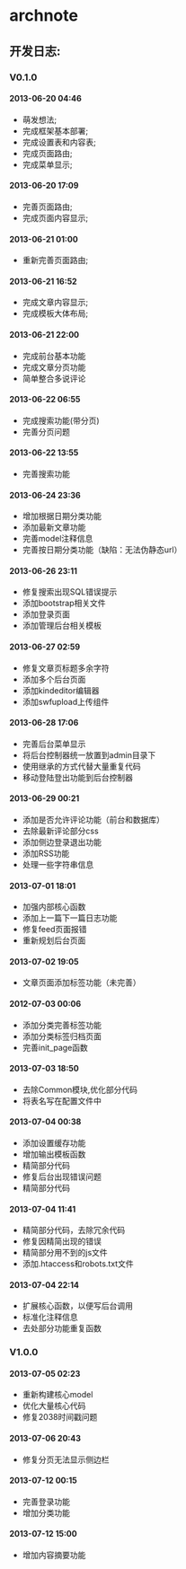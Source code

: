 # archnote

## 开发日志:

### V0.1.0

#### 2013-06-20 04:46
- 萌发想法;
- 完成框架基本部署;
- 完成设置表和内容表;
- 完成页面路由;
- 完成菜单显示;

#### 2013-06-20 17:09
- 完善页面路由;
- 完成页面内容显示;

#### 2013-06-21 01:00
- 重新完善页面路由;

#### 2013-06-21 16:52
- 完成文章内容显示;
- 完成模板大体布局;

#### 2013-06-21 22:00
- 完成前台基本功能
- 完成文章分页功能
- 简单整合多说评论

#### 2013-06-22 06:55
- 完成搜索功能(带分页)
- 完善分页问题

#### 2013-06-22 13:55
- 完善搜索功能

#### 2013-06-24 23:36
- 增加根据日期分类功能
- 添加最新文章功能
- 完善model注释信息
- 完善按日期分类功能（缺陷：无法伪静态url）

#### 2013-06-26 23:11
- 修复搜索出现SQL错误提示
- 添加bootstrap相关文件
- 添加登录页面
- 添加管理后台相关模板

#### 2013-06-27 02:59
- 修复文章页标题多余字符
- 添加多个后台页面
- 添加kindeditor编辑器
- 添加swfupload上传组件

#### 2013-06-28 17:06
- 完善后台菜单显示
- 将后台控制器统一放置到admin目录下
- 使用继承的方式代替大量重复代码
- 移动登陆登出功能到后台控制器

#### 2013-06-29 00:21
- 添加是否允许评论功能（前台和数据库）
- 去除最新评论部分css
- 添加侧边登录退出功能
- 添加RSS功能
- 处理一些字符串信息

#### 2013-07-01 18:01
- 加强内部核心函数
- 添加上一篇下一篇日志功能
- 修复feed页面报错
- 重新规划后台页面

#### 2013-07-02 19:05
- 文章页面添加标签功能（未完善）

#### 2012-07-03 00:06
- 添加分类完善标签功能
- 添加分类标签归档页面
- 完善init_page函数

#### 2013-07-03 18:50
- 去除Common模块,优化部分代码
- 将表名写在配置文件中

#### 2013-07-04 00:38
- 添加设置缓存功能
- 增加输出模板函数
- 精简部分代码
- 修复后台出现错误问题
- 精简部分代码

#### 2013-07-04 11:41
- 精简部分代码，去除冗余代码
- 修复因精简出现的错误
- 精简部分用不到的js文件
- 添加.htaccess和robots.txt文件

#### 2013-07-04 22:14
- 扩展核心函数，以便写后台调用
- 标准化注释信息
- 去处部分功能重复函数

### V1.0.0

#### 2013-07-05 02:23
- 重新构建核心model
- 优化大量核心代码
- 修复2038时间戳问题

#### 2013-07-06 20:43
- 修复分页无法显示侧边栏

#### 2013-07-12 00:15
- 完善登录功能
- 增加分类功能

#### 2013-07-12 15:00
- 增加内容摘要功能
